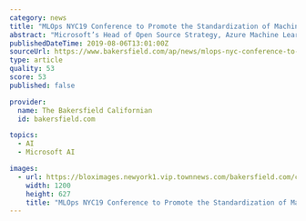 ```yaml
---
category: news
title: "MLOps NYC19 Conference to Promote the Standardization of Machine Learning Operations for Real World Data Science Applications"
abstract: "Microsoft’s Head of Open Source Strategy, Azure Machine Learning and Kubeflow Co-Founder, David Aronchick said, “The number one challenge to harnessing the power of ML today is bringing models to production. To address this challenge and help speed the ..."
publishedDateTime: 2019-08-06T13:01:00Z
sourceUrl: https://www.bakersfield.com/ap/news/mlops-nyc-conference-to-promote-the-standardization-of-machine-learning/article_1cb142a5-8bf6-518f-867b-dc6c4d30db6b.html
type: article
quality: 53
score: 53
published: false

provider:
  name: The Bakersfield Californian
  id: bakersfield.com

topics:
  - AI
  - Microsoft AI

images:
  - url: https://bloximages.newyork1.vip.townnews.com/bakersfield.com/content/tncms/assets/v3/editorial/9/bf/9bfe158c-5813-5058-8821-fef9627f31ef/5d497dbe14a3a.image.jpg?resize=1200%2C627
    width: 1200
    height: 627
    title: "MLOps NYC19 Conference to Promote the Standardization of Machine Learning Operations for Real World Data Science Applications"
---
```

